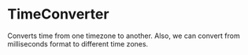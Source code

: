 # TimeConverter
Converts time from one timezone to another. Also, we can convert from milliseconds format to different time zones. 
